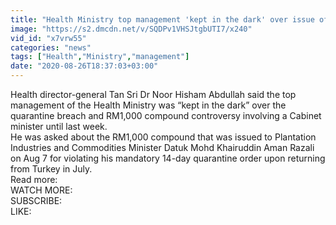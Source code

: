 ```yaml
---
title: "Health Ministry top management 'kept in the dark' over issue of minister\u2019s quarantine breach"
image: "https://s2.dmcdn.net/v/SQDPv1VHSJtgbUTI7/x240"
vid_id: "x7vrw55"
categories: "news"
tags: ["Health","Ministry","management"]
date: "2020-08-26T18:37:03+03:00"
---
```

Health director-general Tan Sri Dr Noor Hisham Abdullah said  the top management of the Health Ministry was “kept in the dark” over the quarantine breach and RM1,000 compound controversy involving a Cabinet minister until last week.  <br>He was asked about the RM1,000 compound that was issued to Plantation Industries and Commodities Minister Datuk Mohd Khairuddin Aman Razali on Aug 7 for violating his mandatory 14-day quarantine order upon returning from Turkey in July.  <br>Read more:    <br>WATCH MORE:   <br>SUBSCRIBE:   <br>LIKE: 
